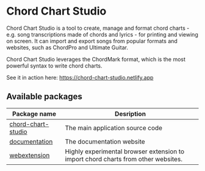 # Chord Chart Studio

Chord Chart Studio is a tool to create, manage and format chord charts - e.g. song transcriptions made of chords and lyrics - for printing and viewing on screen. It can import and export songs from popular formats and websites, such as ChordPro and Ultimate Guitar.

Chord Chart Studio leverages the ChordMark format, which is the most powerful syntax to write chord charts.

See it in action here: https://chord-chart-studio.netlify.app

## Available packages

| Package name                                                                                                 | Desription                                                                        |
| ------------------------------------------------------------------------------------------------------------ | --------------------------------------------------------------------------------- |
| [chord-chart-studio](https://github.com/no-chris/chord-chart-studio/tree/master/packages/chord-chart-studio) | The main application source code                                                  |
| [documentation](https://github.com/no-chris/chord-chart-studio/tree/master/packages/documentation)           | The documentation website                                                         |
| [webextension](https://github.com/no-chris/chord-chart-studio/tree/master/packages/webextension)             | Highly experimental browser extension to import chord charts from other websites. |
